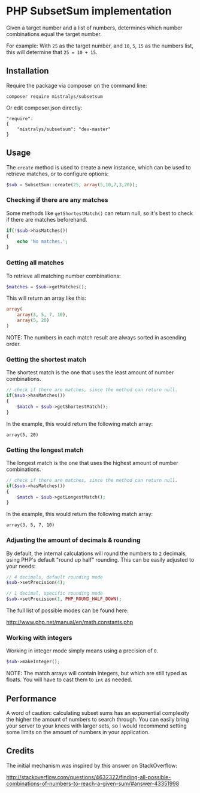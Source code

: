 # PHP SubsetSum implementation

Given a target number and a list of numbers, determines which number combinations equal the target number.

For example: With `25` as the target number, and `10`, `5`, `15` as the numbers list, this will determine that `25 = 10 + 15`.

## Installation

Require the package via composer on the command line:

```
composer require mistralys/subsetsum
```

Or edit composer.json directly:

```
"require": 
{
    "mistralys/subsetsum": "dev-master"
}
```

## Usage

The `create` method is used to create a new instance, which can be used to retrieve matches, or to configure options:

```php
$sub = SubsetSum::create(25, array(5,10,7,3,20));
```

### Checking if there are any matches

Some methods like `getShortestMatch()` can return null, so it's best to check if there are matches beforehand.

```php
if(!$sub->hasMatches())
{
    echo 'No matches.';
}
```

### Getting all matches

To retrieve all matching number combinations:

```php
$matches = $sub->getMatches();
```

This will return an array like this:

```php
array(
    array(3, 5, 7, 10),
    array(5, 20)
)
```

NOTE: The numbers in each match result are always sorted in ascending order.

### Getting the shortest match

The shortest match is the one that uses the least amount of number combinations.

```php
// check if there are matches, since the method can return null.
if($sub->hasMatches())
{
	$match = $sub->getShortestMatch();
}
```

In the example, this would return the following match array:

```
array(5, 20)
```

### Getting the longest match

The longest match is the one that uses the highest amount of number combinations.

```php
// check if there are matches, since the method can return null.
if($sub->hasMatches())
{
	$match = $sub->getLongestMatch();
}
```

In the example, this would return the following match array:

```
array(3, 5, 7, 10)
```

### Adjusting the amount of decimals & rounding

By default, the internal calculations will round the numbers to `2` decimals, using PHP's default "round up half" rounding. This can be easily adjusted to your needs:

```php
// 4 decimals, default rounding mode
$sub->setPrecision(4);

// 1 decimal, specific rounding mode
$sub->setPrecision(1, PHP_ROUND_HALF_DOWN);
```

The full list of possible modes can be found here:

http://www.php.net/manual/en/math.constants.php

### Working with integers

Working in integer mode simply means using a precision of `0`. 

```php
$sub->makeInteger();
```

NOTE: The match arrays will contain integers, but which are still typed as floats. You will have to cast them to `int` as needed.

## Performance

A word of caution: calculating subset sums has an exponential complexity the higher the amount of numbers to search through. You can easily bring your server to your knees with larger sets, so I would recommend setting some limits on the amount of numbers in your application.

## Credits

The initial mechanism was inspired by this answer on StackOverflow:

http://stackoverflow.com/questions/4632322/finding-all-possible-combinations-of-numbers-to-reach-a-given-sum/#answer-43351998
